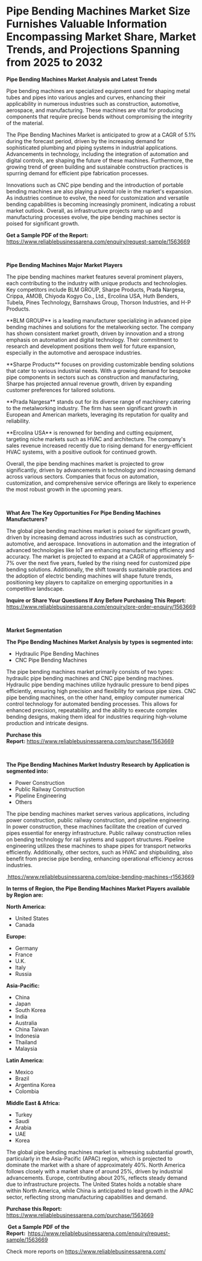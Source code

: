 <p><h1>Pipe Bending Machines Market Size Furnishes Valuable Information Encompassing Market Share, Market Trends, and Projections Spanning from 2025 to 2032</h1></p><p><strong>Pipe Bending Machines Market Analysis and Latest Trends</strong></p>
<p><p>Pipe bending machines are specialized equipment used for shaping metal tubes and pipes into various angles and curves, enhancing their applicability in numerous industries such as construction, automotive, aerospace, and manufacturing. These machines are vital for producing components that require precise bends without compromising the integrity of the material.</p><p>The Pipe Bending Machines Market is anticipated to grow at a CAGR of 5.1% during the forecast period, driven by the increasing demand for sophisticated plumbing and piping systems in industrial applications. Advancements in technology, including the integration of automation and digital controls, are shaping the future of these machines. Furthermore, the growing trend of green building and sustainable construction practices is spurring demand for efficient pipe fabrication processes.</p><p>Innovations such as CNC pipe bending and the introduction of portable bending machines are also playing a pivotal role in the market's expansion. As industries continue to evolve, the need for customization and versatile bending capabilities is becoming increasingly prominent, indicating a robust market outlook. Overall, as infrastructure projects ramp up and manufacturing processes evolve, the pipe bending machines sector is poised for significant growth.</p></p>
<p><strong>Get a Sample PDF of the Report:&nbsp;</strong> <a href="https://www.reliablebusinessarena.com/enquiry/request-sample/1563669?utm_campaign=1891&utm_medium=2&utm_source=Github&utm_content=ia&utm_term=22022025&utm_id=pipe-bending-machines">https://www.reliablebusinessarena.com/enquiry/request-sample/1563669</a></p>
<p>&nbsp;</p>
<p><strong>Pipe Bending Machines Major Market Players</strong></p>
<p><p>The pipe bending machines market features several prominent players, each contributing to the industry with unique products and technologies. Key competitors include BLM GROUP, Sharpe Products, Prada Nargesa, Crippa, AMOB, Chiyoda Kogyo Co., Ltd., Ercolina USA, Huth Benders, Tubela, Pines Technology, Barnshaws Group, Thorson Industries, and H-P Products.</p><p>**BLM GROUP** is a leading manufacturer specializing in advanced pipe bending machines and solutions for the metalworking sector. The company has shown consistent market growth, driven by innovation and a strong emphasis on automation and digital technology. Their commitment to research and development positions them well for future expansion, especially in the automotive and aerospace industries.</p><p>**Sharpe Products** focuses on providing customizable bending solutions that cater to various industrial needs. With a growing demand for bespoke pipe components in sectors such as construction and manufacturing, Sharpe has projected annual revenue growth, driven by expanding customer preferences for tailored solutions.</p><p>**Prada Nargesa** stands out for its diverse range of machinery catering to the metalworking industry. The firm has seen significant growth in European and American markets, leveraging its reputation for quality and reliability.</p><p>**Ercolina USA** is renowned for bending and cutting equipment, targeting niche markets such as HVAC and architecture. The company's sales revenue increased recently due to rising demand for energy-efficient HVAC systems, with a positive outlook for continued growth.</p><p>Overall, the pipe bending machines market is projected to grow significantly, driven by advancements in technology and increasing demand across various sectors. Companies that focus on automation, customization, and comprehensive service offerings are likely to experience the most robust growth in the upcoming years.</p></p>
<p>&nbsp;</p>
<p><strong>What Are The Key Opportunities For Pipe Bending Machines Manufacturers?</strong></p>
<p><p>The global pipe bending machines market is poised for significant growth, driven by increasing demand across industries such as construction, automotive, and aerospace. Innovations in automation and the integration of advanced technologies like IoT are enhancing manufacturing efficiency and accuracy. The market is projected to expand at a CAGR of approximately 5-7% over the next five years, fueled by the rising need for customized pipe bending solutions. Additionally, the shift towards sustainable practices and the adoption of electric bending machines will shape future trends, positioning key players to capitalize on emerging opportunities in a competitive landscape.</p></p>
<p><strong>Inquire or Share Your Questions If Any Before Purchasing This Report:</strong> <a href="https://www.reliablebusinessarena.com/enquiry/pre-order-enquiry/1563669?utm_campaign=1891&utm_medium=2&utm_source=Github&utm_content=ia&utm_term=22022025&utm_id=pipe-bending-machines">https://www.reliablebusinessarena.com/enquiry/pre-order-enquiry/1563669</a></p>
<p>&nbsp;</p>
<p><strong>Market Segmentation</strong></p>
<p><strong>The Pipe Bending Machines Market Analysis by types is segmented into:</strong></p>
<p><ul><li>Hydraulic Pipe Bending Machines</li><li>CNC Pipe Bending Machines</li></ul></p>
<p><p>The pipe bending machines market primarily consists of two types: hydraulic pipe bending machines and CNC pipe bending machines. Hydraulic pipe bending machines utilize hydraulic pressure to bend pipes efficiently, ensuring high precision and flexibility for various pipe sizes. CNC pipe bending machines, on the other hand, employ computer numerical control technology for automated bending processes. This allows for enhanced precision, repeatability, and the ability to execute complex bending designs, making them ideal for industries requiring high-volume production and intricate designs.</p></p>
<p><strong>Purchase this Report:&nbsp;</strong><a href="https://www.reliablebusinessarena.com/purchase/1563669?utm_campaign=1891&utm_medium=2&utm_source=Github&utm_content=ia&utm_term=22022025&utm_id=pipe-bending-machines">https://www.reliablebusinessarena.com/purchase/1563669</a></p>
<p>&nbsp;</p>
<p><strong>The Pipe Bending Machines Market Industry Research by Application is segmented into:</strong></p>
<p><ul><li>Power Construction</li><li>Public Railway Construction</li><li>Pipeline Engineering</li><li>Others</li></ul></p>
<p><p>The pipe bending machines market serves various applications, including power construction, public railway construction, and pipeline engineering. In power construction, these machines facilitate the creation of curved pipes essential for energy infrastructure. Public railway construction relies on bending technology for rail systems and support structures. Pipeline engineering utilizes these machines to shape pipes for transport networks efficiently. Additionally, other sectors, such as HVAC and shipbuilding, also benefit from precise pipe bending, enhancing operational efficiency across industries.</p></p>
<p><a href="https://www.reliablebusinessarena.com/pipe-bending-machines-r1563669?utm_campaign=1891&utm_medium=2&utm_source=Github&utm_content=ia&utm_term=22022025&utm_id=pipe-bending-machines">&nbsp;https://www.reliablebusinessarena.com/pipe-bending-machines-r1563669</a></p>
<p><strong>In terms of Region, the Pipe Bending Machines Market Players available by Region are:</strong></p>
<p>
    <p> <strong> North America: </strong>
        <ul>
            <li>United States</li>
            <li>Canada</li>
        </ul>
        </p> 
    <p> <strong> Europe: </strong>
        <ul>
            <li>Germany</li>
            <li>France</li>
            <li>U.K.</li>
            <li>Italy</li>
            <li>Russia</li>
        </ul>
        </p> 
    <p> <strong> Asia-Pacific: </strong>
        <ul>
            <li>China</li>
            <li>Japan</li>
            <li>South Korea</li>
            <li>India</li>
            <li>Australia</li>
            <li>China Taiwan</li>
            <li>Indonesia</li>
            <li>Thailand</li>
            <li>Malaysia</li>
        </ul>
        </p> 
    <p> <strong> Latin America: </strong>
        <ul>
            <li>Mexico</li>
            <li>Brazil</li>
            <li>Argentina Korea</li>
            <li>Colombia</li>
        </ul>
        </p> 
    <p> <strong> Middle East & Africa: </strong>
        <ul>
            <li>Turkey</li>
            <li>Saudi</li>
            <li>Arabia</li>
            <li>UAE</li>
            <li>Korea</li>
        </ul>
    </p>
    </p>
<p><p>The global pipe bending machines market is witnessing substantial growth, particularly in the Asia-Pacific (APAC) region, which is projected to dominate the market with a share of approximately 40%. North America follows closely with a market share of around 25%, driven by industrial advancements. Europe, contributing about 20%, reflects steady demand due to infrastructure projects. The United States holds a notable share within North America, while China is anticipated to lead growth in the APAC sector, reflecting strong manufacturing capabilities and demand.</p></p>
<p><strong>Purchase this Report: </strong><a href="https://www.reliablebusinessarena.com/purchase/1563669?utm_campaign=1891&utm_medium=2&utm_source=Github&utm_content=ia&utm_term=22022025&utm_id=pipe-bending-machines">https://www.reliablebusinessarena.com/purchase/1563669</a></p>
<p>&nbsp;<strong>Get a Sample PDF of the Report:&nbsp;&nbsp;</strong><a href="https://www.reliablebusinessarena.com/enquiry/request-sample/1563669?utm_campaign=1891&utm_medium=2&utm_source=Github&utm_content=ia&utm_term=22022025&utm_id=pipe-bending-machines">https://www.reliablebusinessarena.com/enquiry/request-sample/1563669</a></p>
<p><strong></strong></p>
<p>Check more reports on <a href="https://www.reliablebusinessarena.com/?utm_campaign=1891&utm_medium=2&utm_source=Github&utm_content=ia&utm_term=22022025&utm_id=pipe-bending-machines">https://www.reliablebusinessarena.com/</a></p>